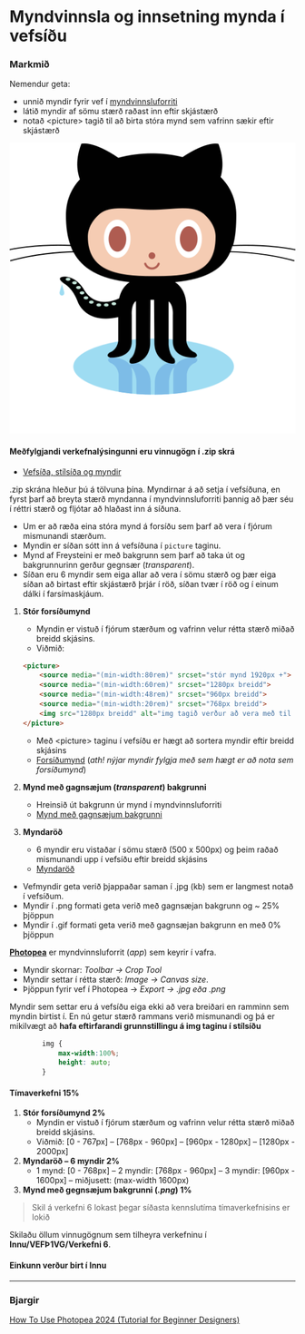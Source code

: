 # Myndvinnsla og innsetning mynda í vefsíðu

### Markmið

Nemendur geta:

* unnið myndir fyrir vef í [myndvinnsluforriti](https://www.photopea.com/)
* látið myndir af sömu stærð raðast inn eftir skjástærð 
* notað &lt;picture> tagið til að birta stóra mynd sem vafrinn sækir eftir skjástærð 

![Octocat](github-octocat.svg)

#### Meðfylgjandi verkefnalýsingunni eru vinnugögn í .zip skrá

* [Vefsíða, stílsíða og myndir](Namsefni-6/vinnugogn.zip)  

.zip skrána hleður þú á tölvuna þína. Myndirnar á að setja í vefsíðuna, en fyrst þarf að breyta stærð myndanna í myndvinnsluforriti þannig að þær séu í réttri stærð og fljótar að hlaðast inn á síðuna. 

- Um er að ræða eina stóra mynd á forsíðu sem þarf að vera í fjórum mismunandi stærðum. 
- Myndin er síðan sótt inn á vefsíðuna í ` picture ` taginu.
- Mynd af Freysteini er með bakgrunn sem þarf að taka út og bakgrunnurinn gerður gegnsær (_transparent_). 
- Síðan eru 6 myndir sem eiga allar að vera í sömu stærð og þær eiga síðan að birtast eftir skjástærð þrjár í röð, síðan tvær í röð og í einum dálki í farsímaskjáum. 

1. **Stór forsíðumynd**
    * Myndin er vistuð í fjórum stærðum og vafrinn velur rétta stærð miðað breidd skjásins. 
    * Viðmið: <br>

    ```HTML
    <picture>
        <source media="(min-width:80rem)" srcset="stór mynd 1920px +">
        <source media="(min-width:60rem)" srcset="1280px breidd">
        <source media="(min-width:48rem)" srcset="960px breidd"> 
        <source media="(min-width:20rem)" srcset="768px breidd">
        <img src="1280px breidd" alt="img tagið verður að vera með til vara (fallback)" style="width:auto;">
    </picture>
    ```
        
    * Með &lt;picture> taginu í vefsíðu er hægt að sortera myndir eftir breidd skjásins
    * [Forsíðumynd](myndir/mynd1.jpg) (_ath! nýjar myndir fylgja með sem hægt er að nota sem forsíðumynd_)
1. **Mynd með gagnsæjum (_transparent_) bakgrunni**
    * Hreinsið út bakgrunn úr mynd í myndvinnsluforriti 
    * [Mynd með gagnsæjum bakgrunni](myndir/mynd2.jpg)
1. **Myndaröð** 
    * 6 myndir eru vistaðar í sömu stærð  (500 x 500px) og þeim raðað mismunandi upp í vefsíðu eftir breidd skjásins
    * [Myndaröð](myndir/mynd3.jpg)

* Vefmyndir geta verið þjappaðar saman í .jpg (kb) sem er langmest notað í vefsíðum. 
* Myndir í .png formati geta verið með gagnsæjan bakgrunn og ~ 25% þjöppun
* Myndir í .gif formati geta verið með gagnsæjan bakgrunn en með 0% þjöppun

**[Photopea](https://www.photopea.com/)** er myndvinnsluforrit (_app_) sem keyrir í vafra.

* Myndir skornar:  _Toolbar -> Crop Tool_
* Myndir settar í rétta stærð: _Image -> Canvas size_.
* Þjöppun fyrir vef  í Photopea  -> _Export -> .jpg eða .png_
    
Myndir sem settar eru á vefsíðu eiga ekki að vera breiðari en ramminn sem myndin birtist í. En nú getur stærð rammans verið mismunandi og þá er mikilvægt að **hafa eftirfarandi grunnstillingu á img taginu í stílsíðu** 

```CSS
        img { 
            max-width:100%;
            height: auto;
        }
```

#### Tímaverkefni 15%

1. **Stór forsíðumynd 2%**
    * Myndin er vistuð í fjórum stærðum og vafrinn velur rétta stærð miðað breidd skjásins. 
    * Viðmið: [0 - 767px] – [768px - 960px] – [960px - 1280px] – [1280px - 2000px]
1. **Myndaröð – 6 myndir 2%**
    * 1 mynd: [0 - 768px] – 2 myndir: [768px - 960px] – 3 myndir: [960px - 1600px] – miðjusett: (max-width 1600px)
1. **Mynd með gegnsæjum bakgrunni	(_.png_) 1%**


> Skil á verkefni 6 lokast þegar síðasta kennslutíma tímaverkefnisins er lokið

Skilaðu öllum vinnugögnum sem tilheyra verkefninu í **Innu/VEFÞ1VG/Verkefni 6**. 

#### Einkunn verður birt í Innu

---

### Bjargir

[How To Use Photopea 2024 (Tutorial for Beginner Designers)](https://www.youtube.com/watch?v=JIdvvG9ZX7c)

